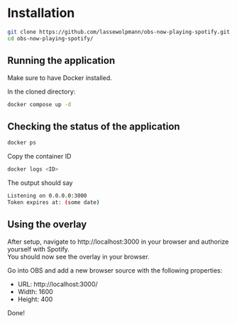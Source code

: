 # Installation

```bash
git clone https://github.com/lassewolpmann/obs-now-playing-spotify.git
cd obs-now-playing-spotify/
```

## Running the application
Make sure to have Docker installed.  
  
In the cloned directory:
```bash
docker compose up -d
```

## Checking the status of the application
```bash
docker ps
```
Copy the container ID
```bash
docker logs <ID>
```
The output should say
```bash
Listening on 0.0.0.0:3000
Token expires at: (some date)
```

## Using the overlay
After setup, navigate to http://localhost:3000 in your browser and authorize yourself with Spotify.  
You should now see the overlay in your browser.  
  
Go into OBS and add a new browser source with the following properties:
* URL: http://localhost:3000/
* Width: 1600
* Height: 400

Done!